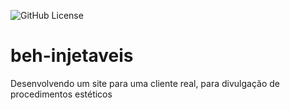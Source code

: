 ![GitHub License](https://img.shields.io/github/license/luizrnunes/linktree?style=for-the-badge)


# beh-injetaveis
Desenvolvendo um site para uma cliente real, para divulgação de procedimentos estéticos
